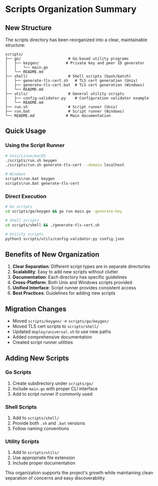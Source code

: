 # Scripts Organization Summary

## New Structure

The scripts directory has been reorganized into a clear, maintainable structure:

```
scripts/
├── go/                     # Go-based utility programs
│   ├── keygen/            # Private key and peer ID generator
│   │   └── main.go
│   └── README.md
├── shell/                  # Shell scripts (bash/batch)
│   ├── generate-tls-cert.sh   # TLS cert generation (Unix)
│   ├── generate-tls-cert.bat  # TLS cert generation (Windows)
│   └── README.md
├── utils/                  # General utility scripts
│   ├── config-validator.py    # Configuration validator example
│   └── README.md
├── run.sh                  # Script runner (Unix)
├── run.bat                 # Script runner (Windows)
└── README.md              # Main documentation
```

## Quick Usage

### Using the Script Runner
```bash
# Unix/Linux/macOS
./scripts/run.sh keygen
./scripts/run.sh generate-tls-cert --domain localhost

# Windows
scripts\run.bat keygen
scripts\run.bat generate-tls-cert
```

### Direct Execution
```bash
# Go scripts
cd scripts/go/keygen && go run main.go -generate-key

# Shell scripts  
cd scripts/shell && ./generate-tls-cert.sh

# Utility scripts
python3 scripts/utils/config-validator.py config.json
```

## Benefits of New Organization

1. **Clear Separation**: Different script types are in separate directories
2. **Scalability**: Easy to add new scripts without clutter
3. **Documentation**: Each directory has specific guidelines
4. **Cross-Platform**: Both Unix and Windows scripts provided
5. **Unified Interface**: Script runner provides consistent access
6. **Best Practices**: Guidelines for adding new scripts

## Migration Changes

- Moved `scripts/keygen/` → `scripts/go/keygen/`
- Moved TLS cert scripts to `scripts/shell/`
- Updated `deploy/universal.sh` to use new paths
- Added comprehensive documentation
- Created script runner utilities

## Adding New Scripts

### Go Scripts
1. Create subdirectory under `scripts/go/`
2. Include `main.go` with proper CLI interface
3. Add to script runner if commonly used

### Shell Scripts  
1. Add to `scripts/shell/`
2. Provide both `.sh` and `.bat` versions
3. Follow naming conventions

### Utility Scripts
1. Add to `scripts/utils/`
2. Use appropriate file extension
3. Include proper documentation

This organization supports the project's growth while maintaining clean separation of concerns and easy discoverability.
